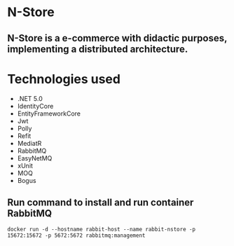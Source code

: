 # N-Store 
## N-Store is a e-commerce with didactic purposes, implementing a distributed architecture.

# Technologies used 
* .NET 5.0
* IdentityCore
* EntityFrameworkCore
* Jwt
* Polly
* Refit
* MediatR
* RabbitMQ
* EasyNetMQ
* xUnit
* MOQ
* Bogus 


## Run command to install and run container RabbitMQ 

`
	docker run -d --hostname rabbit-host --name rabbit-nstore -p 15672:15672 -p 5672:5672 rabbitmq:management
`
